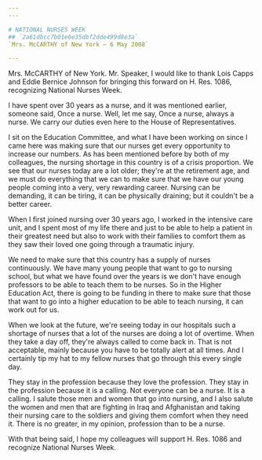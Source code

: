 ```yaml
---
---

# NATIONAL NURSES WEEK
## `2a61dbcc7b01e6e35dbf2dde499d8e3a`
`Mrs. McCARTHY of New York — 6 May 2008`

---
```



Mrs. McCARTHY of New York. Mr. Speaker, I would like to thank Lois 
Capps and Eddie Bernice Johnson for bringing this forward on H. Res. 
1086, recognizing National Nurses Week.

I have spent over 30 years as a nurse, and it was mentioned earlier, 
someone said, Once a nurse. Well, let me say, Once a nurse, always a 
nurse. We carry our duties even here to the House of Representatives.

I sit on the Education Committee, and what I have been working on 
since I came here was making sure that our nurses get every opportunity 
to increase our numbers. As has been mentioned before by both of my 
colleagues, the nursing shortage in this country is of a crisis 
proportion. We see that our nurses today are a lot older; they're at 
the retirement age, and we must do everything that we can to make sure 
that we have our young people coming into a very, very rewarding 
career. Nursing can be demanding, it can be tiring, it can be 
physically draining; but it couldn't be a better career.

When I first joined nursing over 30 years ago, I worked in the 
intensive care unit, and I spent most of my life there and just to be 
able to help a patient in their greatest need but also to work with 
their families to comfort them as they saw their loved one going 
through a traumatic injury.

We need to make sure that this country has a supply of nurses 
continuously. We have many young people that want to go to nursing 
school, but what we have found over the years is we don't have enough 
professors to be able to teach them to be nurses. So in the Higher 
Education Act, there is going to be funding in there to make sure that 
those that want to go into a higher education to be able to teach 
nursing, it can work out for us.

When we look at the future, we're seeing today in our hospitals such 
a shortage of nurses that a lot of the nurses are doing a lot of 
overtime. When they take a day off, they're always called to come back 
in. That is not acceptable, mainly because you have to be totally alert 
at all times. And I certainly tip my hat to my fellow nurses that go 
through this every single day.

They stay in the profession because they love the profession. They 
stay in the profession because it is a calling. Not everyone can be a 
nurse. It is a calling. I salute those men and women that go into 
nursing, and I also salute the women and men that are fighting in Iraq 
and Afghanistan and taking their nursing care to the soldiers and 
giving them comfort when they need it. There is no greater, in my 
opinion, profession than to be a nurse.

With that being said, I hope my colleagues will support H. Res. 1086 
and recognize National Nurses Week.